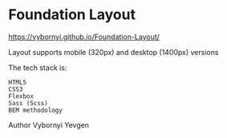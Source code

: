 # Foundation Layout

https://vybornyi.github.io/Foundation-Layout/

Layout supports mobile (320px) and desktop (1400px) versions

The tech stack is:

    HTML5
    CSS3
    Flexbox
    Sass (Scss)
    BEM methodology

Author
Vybornyi Yevgen
